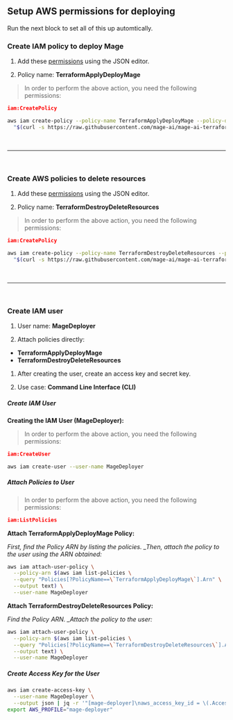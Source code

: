 ## Setup AWS permissions for deploying

Run the next block to set all of this up automtically.

### Create IAM policy to deploy Mage

1. Add these
   [permissions](https://docs.mage.ai/production/deploying-to-cloud/aws/terraform-apply-policy)
   using the JSON editor.

1. Policy name: **TerraformApplyDeployMage**

> In order to perform the above action, you need the following permissions:

```json
iam:CreatePolicy
```

```sh
aws iam create-policy --policy-name TerraformApplyDeployMage --policy-document \
  "$(curl -s https://raw.githubusercontent.com/mage-ai/mage-ai-terraform-templates/master/aws/policies/TerraformApplyDeployMage.json)"
```

<br />

---

<br />

### Create AWS policies to delete resources

1. Add these
   [permissions](https://docs.mage.ai/production/deploying-to-cloud/aws/terraform-destroy-policy)
   using the JSON editor.

1. Policy name: **TerraformDestroyDeleteResources**

> In order to perform the above action, you need the following permissions:

```json
iam:CreatePolicy
```

```sh
aws iam create-policy --policy-name TerraformDestroyDeleteResources --policy-document \
  "$(curl -s https://raw.githubusercontent.com/mage-ai/mage-ai-terraform-templates/master/aws/policies/TerraformDestroyDeleteResources.json)"
```

<br />

---

<br />

### Create IAM user

1. User name: **MageDeployer**

1. Attach policies directly:

- **TerraformApplyDeployMage**
- **TerraformDestroyDeleteResources**

1. After creating the user, create an access key and secret key.

1. Use case: **Command Line Interface (CLI)**

##### Create IAM User

**Creating the IAM User (MageDeployer):**

> In order to perform the above action, you need the following permissions:

```json
iam:CreateUser
```

```sh
aws iam create-user --user-name MageDeployer
```

##### Attach Policies to User

> In order to perform the above action, you need the following permissions:

```json
iam:ListPolicies
```

**Attach TerraformApplyDeployMage Policy:**

_First, find the Policy ARN by listing the policies.
\_Then, attach the policy to the user using the ARN obtained:_

```sh
aws iam attach-user-policy \
  --policy-arn $(aws iam list-policies \
  --query "Policies[?PolicyName==\`TerraformApplyDeployMage\`].Arn" \
  --output text) \
  --user-name MageDeployer
```

**Attach TerraformDestroyDeleteResources Policy:**

_Find the Policy ARN. \_Attach the policy to the user:_

```sh
aws iam attach-user-policy \
  --policy-arn $(aws iam list-policies \
  --query "Policies[?PolicyName==\`TerraformDestroyDeleteResources\`].Arn" \
  --output text) \
  --user-name MageDeployer
```

##### Create Access Key for the User

```sh
aws iam create-access-key \
  --user-name MageDeployer \
  --output json | jq -r '"[mage-deployer]\naws_access_key_id = \(.AccessKey.AccessKeyId)\naws_secret_access_key = \(.AccessKey.SecretAccessKey)"' >> ~/.aws/credentials
export AWS_PROFILE="mage-deployer"
```
